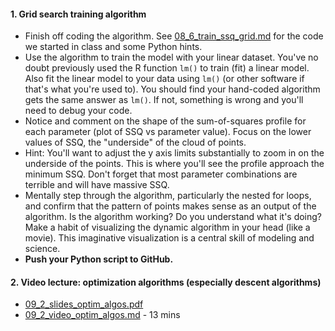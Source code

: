 #### 1. Grid search training algorithm

* Finish off coding the algorithm. See [08_6_train_ssq_grid.md](08_6_train_ssq_grid.md) for the code we started in class and some Python hints.
* Use the algorithm to train the model with your linear dataset. You've no doubt previously used the R function `lm()` to train (fit) a linear model. Also fit the linear model to your data using `lm()` (or other software if that's what you're used to). You should find your hand-coded algorithm gets the same answer as `lm()`. If not, something is wrong and you'll need to debug your code.
* Notice and comment on the shape of the sum-of-squares profile for each parameter (plot of SSQ vs parameter value). Focus on the lower values of SSQ, the "underside" of the cloud of points.
* Hint: You'll want to adjust the y axis limits substantially to zoom in on the underside of the points. This is where you'll see the profile approach the minimum SSQ. Don't forget that most parameter combinations are terrible and will have massive SSQ.
* Mentally step through the algorithm, particularly the nested for loops, and confirm that the pattern of points makes sense as an output of the algorithm. Is the algorithm working? Do you understand what it's doing? Make a habit of visualizing the dynamic algorithm in your head (like a movie). This imaginative visualization is a central skill of modeling and science.
* **Push your Python script to GitHub.**


#### 2. Video lecture: optimization algorithms (especially descent algorithms)
   * [09_2_slides_optim_algos.pdf](09_2_slides_optim_algos.pdf)
   * [09_2_video_optim_algos.md](09_2_video_optim_algos.md) - 13 mins
   


